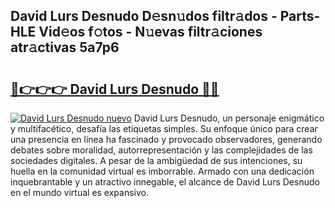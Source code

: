 ## David Lurs Desnudo D𝚎sn𝚞dos filtr𝚊dos - Parts-HLE Vid𝚎os f𝚘tos - N𝚞evas filtr𝚊ciones atr𝚊ctivas 5a7p6

# <h2><a href="http://mbczmi.tromn.icu/?c=David+Lurs+Desnudo">🔗👉👉👉 David Lurs Desnudo 🔗🔗</a></h2>

[![David Lurs Desnudo nuevo](https://i.imgur.com/pEAQMta.gif)](http://mbczmi.tromn.icu/?c=David+Lurs+Desnudo)
David Lurs Desnudo, un personaje enigmático y multifacético, desafía las etiquetas simples. Su enfoque único para crear una presencia en línea ha fascinado y provocado observadores, generando debates sobre moralidad, autorrepresentación y las complejidades de las sociedades digitales. A pesar de la ambigüedad de sus intenciones, su huella en la comunidad virtual es imborrable. Armado con una dedicación inquebrantable y un atractivo innegable, el alcance de David Lurs Desnudo en el mundo virtual es expansivo.
